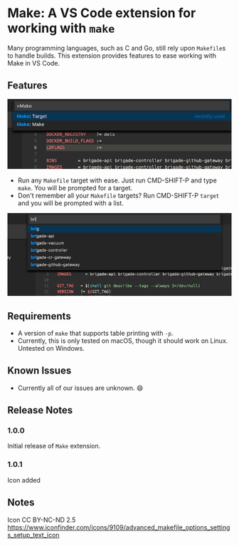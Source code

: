 # Make: A VS Code extension for working with `make`

Many programming languages, such as C and Go, still rely upon `Makefile`s to handle builds. This extension provides features to ease working with Make in VS Code.

## Features

![Choose a target](images/make-commands.png)

- Run any `Makefile` target with ease. Just run CMD-SHIFT-P and type `make`. You will be prompted for a target.
- Don't remember all your `Makefile` targets? Run CMD-SHIFT-P `target` and you will be prompted with a list.

![Choose a target](images/choose-target.png)

## Requirements

- A version of `make` that supports table printing with `-p`.
- Currently, this is only tested on macOS, though it should work on Linux. Untested on Windows.

## Known Issues

- Currently all of our issues are unknown. :smile:

## Release Notes

### 1.0.0

Initial release of `Make` extension.

### 1.0.1

Icon added

## Notes

Icon CC BY-NC-ND 2.5 https://www.iconfinder.com/icons/9109/advanced_makefile_options_settings_setup_text_icon